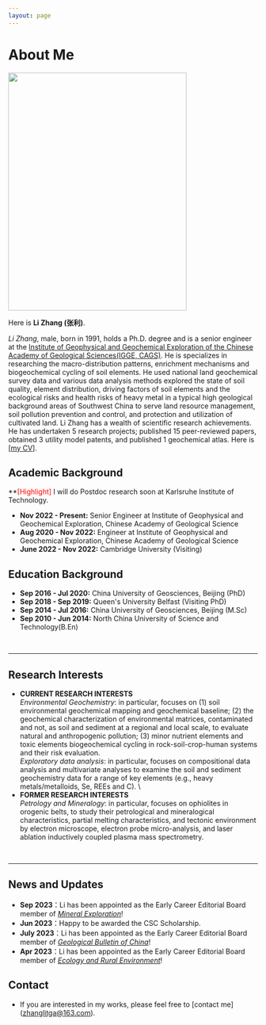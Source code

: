 ```yaml
---
layout: page
---
```


# About Me

<img src="https://github.com/zhanglitga/zhanglitga.github.io/zhangli.JPG" class="floatpic" width="360" height="480">

Here is **Li Zhang (张利)**.

*Li Zhang*, male, born in 1991, holds a Ph.D. degree and is a senior engineer at the [Institute of Geophysical and Geochemical Exploration of the Chinese Academy of Geological Sciences(IGGE, CAGS)](http://www.igge.cgs.gov.cn/).
He is specializes in researching the macro-distribution patterns, enrichment mechanisms and biogeochemical cycling of soil elements.
He used national land geochemical survey data and various data analysis methods explored the state of soil quality, element distribution, driving factors of soil elements and the ecological risks and health risks of heavy metal in a typical high geological background areas of Southwest China to serve land resource management, soil pollution prevention and control, and protection and utilization of cultivated land.
Li Zhang has a wealth of scientific research achievements. He has undertaken 5 research projects; published 15 peer-reviewed papers, obtained 3 utility model patents, and published 1 geochemical atlas.
Here is [[my CV](https://zhanglitga.guthub.io/file/CV-ZHANGLI.pdf)].


## Academic Background

**<font color='red'>[Highlight]</font> I will do Postdoc research soon at Karlsruhe Institute of Technology.

- **Nov 2022 - Present:** Senior Engineer at Institute of Geophysical and Geochemical Exploration, Chinese Academy of Geological Science
- **Aug 2020 - Nov 2022:** Engineer at Institute of Geophysical and Geochemical Exploration, Chinese Academy of Geological Science
- **June 2022 - Nov 2022:** Cambridge University (Visiting)



## Education Background
- **Sep 2016 - Jul 2020:** China University of Geosciences, Beijing (PhD)
- **Sep 2018 - Sep 2019:** Queen's University Belfast (Visiting PhD)
- **Sep 2014 - Jul 2016:** China University of Geosciences, Beijing (M.Sc)
- **Sep 2010 - Jun 2014:** North China University of Science and Technology(B.En)

<br>


---

## Research Interests

- **CURRENT RESEARCH INTERESTS** \
*Environmental Geochemistry*: in particular, focuses on (1) soil environmental geochemical mapping and geochemical baseline; (2) the geochemical characterization of environmental matrices, contaminated and not, as soil and sediment at a regional and local scale, to evaluate natural and anthropogenic pollution; (3) minor nutrient elements and toxic elements biogeochemical cycling in rock-soil-crop-human systems and their risk evaluation. \
*Exploratory data analysis*: in particular, focuses on compositional data analysis and multivariate analyses to examine the soil and sediment geochemistry data for a range of key elements (e.g., heavy metals/metalloids, Se, REEs and C).  \
- **FORMER RESEARCH INTERESTS** \
*Petrology and Mineralogy*: in particular, focuses on ophiolites in orogenic belts, to study their petrological and mineralogical characteristics, partial melting characteristics, and tectonic environment by electron microscope, electron probe micro-analysis, and laser ablation inductively coupled plasma mass spectrometry.

<br>

---

## News and Updates

- **Sep 2023**：Li has been appointed as the Early Career Editorial Board member of [*Mineral Exploration*](http://www.kckc.org.cn/ch/index.aspx)!
- **Jun 2023**：Happy to be awarded the CSC Scholarship.
- **July 2023**：Li has been appointed as the Early Career Editorial Board member of [*Geological Bulletin of China*](http://dzhtb.cgs.cn/gbc/ch/index.aspx)! 
- **Apr 2023**：Li has been appointed as the Early Career Editorial Board member of [*Ecology and Rural Environment*](http://www.ere.ac.cn/CN/1673-4831/home.shtml)!
## Contact 
- If you are interested in my works, please feel free to [contact me] (zhanglitga@163.com).
